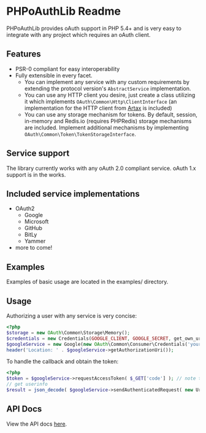 PHPoAuthLib Readme
======
PHPoAuthLib provides oAuth support in PHP 5.4+ and is very easy to integrate with any project which requires an oAuth client. 

Features
--------
- PSR-0 compliant for easy interoperability
- Fully extensible in every facet.
   - You can implement any service with any custom requirements by extending the protocol version's `AbstractService` implementation.
   - You can use any HTTP client you desire, just create a class utilizing it which implements `OAuth\Common\Http\ClientInterface` (an implementation for the HTTP client from [Artax](https://github.com/rdlowrey/Artax/) is included)
   - You can use any storage mechanism for tokens. By default, session, in-memory and Redis.io (requires PHPRedis) storage mechanisms are included. Implement additional mechanisms by implementing `OAuth\Common\Token\TokenStorageInterface`. 

Service support
----------------
The library currently works with any oAuth 2.0 compliant service. oAuth 1.x support is in the works.

Included service implementations
------------------
 - OAuth2
   - Google
   - Microsoft
   - GitHub
   - BitLy
   - Yammer
 - more to come!

Examples
--------
Examples of basic usage are located in the examples/ directory.

Usage
------
Authorizing a user with any service is very concise:

```php
<?php
$storage = new OAuth\Common\Storage\Memory();
$credentials = new Credentials(GOOGLE_CLIENT, GOOGLE_SECRET, get_own_url() );
$googleService = new Google(new OAuth\Common\Consumer\Credentials('yourClient', 'yourSecret', 'yourCallBackUrl'), new OAuth\Common\Http\StreamClient(), new OAuth\Common\Storage\Null(), [ Google::SCOPE_EMAIL, Google::SCOPE_PROFILE ]);
header('Location: ' . $googleService->getAuthorizationUri());
```
To handle the callback and obtain the token:
```php
<?php
$token = $googleService->requestAccessToken( $_GET['code'] ); // note that the token will also be passed to the `TokenStorageInterface` passed to the service
// get userinfo
$result = json_decode( $googleService->sendAuthenticatedRequest( new Uri('https://www.googleapis.com/oauth2/v1/userinfo'), [], 'GET' ), true );
```

API Docs
---------
View the API docs [here](http://lusitanian.github.com/PHPoAuthLib/doc/api/).
